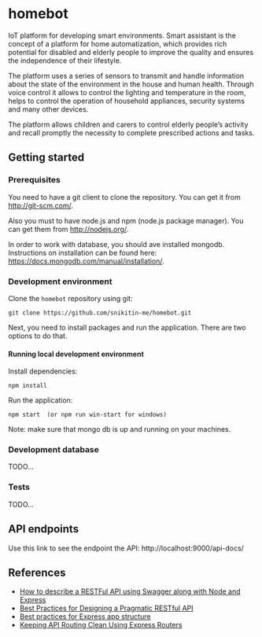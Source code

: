 # homebot
IoT platform for developing smart environments. Smart assistant is the concept of a platform for home automatization, which provides rich potential for disabled and elderly people to improve the quality and ensures the independence of their lifestyle.

The platform uses a series of sensors to transmit and handle information about the state of the environment in the house and human health. Through voice control it allows to control the lighting and temperature in the room, helps to control the operation of household appliances, security systems and many other devices. 

The platform allows children and carers to control elderly people’s activity and recall promptly the necessity to complete prescribed actions and tasks.

## Getting started

### Prerequisites

You need to have a git client to clone the repository. You can get it from http://git-scm.com/.

Also you must to have node.js and npm (node.js package manager). You can get them from http://nodejs.org/.

In order to work with database, you should ave installed mongodb. Instructions on installation can be found here: https://docs.mongodb.com/manual/installation/.

### Development environment

Clone the `homebot` repository using git:

```
git clone https://github.com/snikitin-me/homebot.git
```

Next, you need to install packages and run the application. There are two options to do that.

#### Running local development environment

Install dependencies:

```
npm install
```

Run the application:
```
npm start  (or npm run win-start for windows)
```

Note: make sure that mongo db is up and running on your machines.

### Development database

TODO...

### Tests

TODO...

## API endpoints

Use this link to see the endpoint the API: http://localhost:9000/api-docs/

## References
 * [How to describe a RESTFul API using Swagger along with Node and Express](https://mherman.org/blog/2016/05/26/swagger-and-nodejs/)
 * [Best Practices for Designing a Pragmatic RESTful API](http://www.vinaysahni.com/best-practices-for-a-pragmatic-restful-api#pagination)
 * [Best practices for Express app structure](https://www.terlici.com/2014/08/25/best-practices-express-structure.html)
 * [Keeping API Routing Clean Using Express Routers](https://scotch.io/tutorials/keeping-api-routing-clean-using-express-routers)